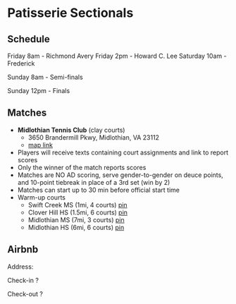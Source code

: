 # Patisserie Sectionals

## Schedule
Friday 8am - Richmond Avery
Friday 2pm - Howard C. Lee
Saturday 10am - Frederick

Sunday 8am - Semi-finals

Sunday 12pm - Finals

## Matches
- **Midlothian Tennis Club** (clay courts) 
	- 3650 Brandermill Pkwy, Midlothian, VA 23112 
	- [map link](https://goo.gl/maps/28ge8sN9RtD2u3uH9)
- Players will receive texts containing court assignments and link to report scores 
- Only the winner of the match reports scores
- Matches are NO AD scoring, serve gender-to-gender on deuce points, and 10-point tiebreak in place of a 3rd set (win by 2)
- Matches can start up to 30 min before official start time
- Warm-up courts
	- Swift Creek MS (1mi, 4 courts) [pin](https://goo.gl/maps/gS8gYs86r7eJkw2A7)
	- Clover Hill HS (1.5mi, 6 courts) [pin](https://goo.gl/maps/4aFwxcAQRYPo7dFU6)
	- Midlothian MS (7mi, 3 courts) [pin](https://goo.gl/maps/zYGhJmviJjzh4SCP7)
	- Midlothian HS (6mi, 6 courts) [pin](https://goo.gl/maps/pfTnNtsfbkGF63LA6)

## Airbnb

Address:

Check-in ?

Check-out ?



